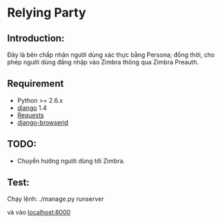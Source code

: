 Relying Party
=============================

## Introduction:

Đây là bên chấp nhận người dùng xác thực bằng Persona; đồng thời, cho phép người dùng đăng nhập vào Zimbra thông qua Zimbra Preauth.

## Requirement
  * Python >= 2.6.x
  * [django](http://www.djangoproject.com) 1.4
  * [Requests](http://python-requests.org)
  * [django-browserid](http://django-browserid.readthedocs.org/en/v0.8/)

## TODO:
  * Chuyển hướng người dùng tới Zimbra.

## Test:

   Chạy lệnh: ./manage.py runserver

   và vào [localhost:8000](http://localhost:8000)
